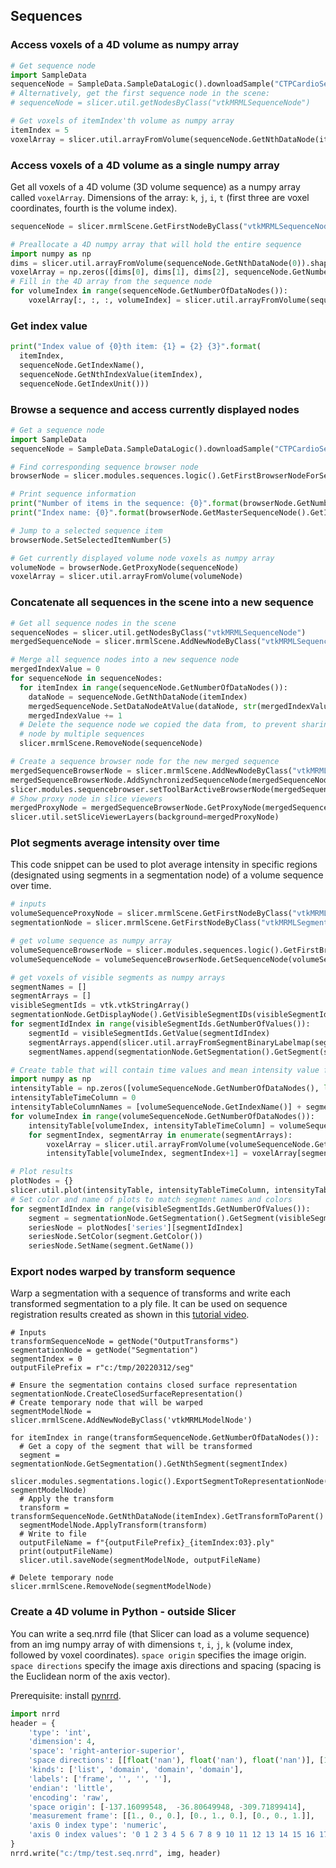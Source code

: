 ## Sequences

### Access voxels of a 4D volume as numpy array

```python
# Get sequence node
import SampleData
sequenceNode = SampleData.SampleDataLogic().downloadSample("CTPCardioSeq")
# Alternatively, get the first sequence node in the scene:
# sequenceNode = slicer.util.getNodesByClass("vtkMRMLSequenceNode")

# Get voxels of itemIndex'th volume as numpy array
itemIndex = 5
voxelArray = slicer.util.arrayFromVolume(sequenceNode.GetNthDataNode(itemIndex))
```

### Access voxels of a 4D volume as a single numpy array

Get all voxels of a 4D volume (3D volume sequence) as a numpy array called `voxelArray`. Dimensions of the array: `k`, `j`, `i`, `t` (first three are voxel coordinates, fourth is the volume index).

```python
sequenceNode = slicer.mrmlScene.GetFirstNodeByClass("vtkMRMLSequenceNode")

# Preallocate a 4D numpy array that will hold the entire sequence
import numpy as np
dims = slicer.util.arrayFromVolume(sequenceNode.GetNthDataNode(0)).shape
voxelArray = np.zeros([dims[0], dims[1], dims[2], sequenceNode.GetNumberOfDataNodes()])
# Fill in the 4D array from the sequence node
for volumeIndex in range(sequenceNode.GetNumberOfDataNodes()):
    voxelArray[:, :, :, volumeIndex] = slicer.util.arrayFromVolume(sequenceNode.GetNthDataNode(volumeIndex))
```

### Get index value

```python
print("Index value of {0}th item: {1} = {2} {3}".format(
  itemIndex,
  sequenceNode.GetIndexName(),
  sequenceNode.GetNthIndexValue(itemIndex),
  sequenceNode.GetIndexUnit()))
```

### Browse a sequence and access currently displayed nodes

```python
# Get a sequence node
import SampleData
sequenceNode = SampleData.SampleDataLogic().downloadSample("CTPCardioSeq")

# Find corresponding sequence browser node
browserNode = slicer.modules.sequences.logic().GetFirstBrowserNodeForSequenceNode(sequenceNode)

# Print sequence information
print("Number of items in the sequence: {0}".format(browserNode.GetNumberOfItems()))
print("Index name: {0}".format(browserNode.GetMasterSequenceNode().GetIndexName()))

# Jump to a selected sequence item
browserNode.SetSelectedItemNumber(5)

# Get currently displayed volume node voxels as numpy array
volumeNode = browserNode.GetProxyNode(sequenceNode)
voxelArray = slicer.util.arrayFromVolume(volumeNode)
```

### Concatenate all sequences in the scene into a new sequence

```python
# Get all sequence nodes in the scene
sequenceNodes = slicer.util.getNodesByClass("vtkMRMLSequenceNode")
mergedSequenceNode = slicer.mrmlScene.AddNewNodeByClass("vtkMRMLSequenceNode", "Merged sequence")

# Merge all sequence nodes into a new sequence node
mergedIndexValue = 0
for sequenceNode in sequenceNodes:
  for itemIndex in range(sequenceNode.GetNumberOfDataNodes()):
    dataNode = sequenceNode.GetNthDataNode(itemIndex)
    mergedSequenceNode.SetDataNodeAtValue(dataNode, str(mergedIndexValue))
    mergedIndexValue += 1
  # Delete the sequence node we copied the data from, to prevent sharing of the same
  # node by multiple sequences
  slicer.mrmlScene.RemoveNode(sequenceNode)

# Create a sequence browser node for the new merged sequence
mergedSequenceBrowserNode = slicer.mrmlScene.AddNewNodeByClass("vtkMRMLSequenceBrowserNode", "Merged")
mergedSequenceBrowserNode.AddSynchronizedSequenceNode(mergedSequenceNode)
slicer.modules.sequencebrowser.setToolBarActiveBrowserNode(mergedSequenceBrowserNode)
# Show proxy node in slice viewers
mergedProxyNode = mergedSequenceBrowserNode.GetProxyNode(mergedSequenceNode)
slicer.util.setSliceViewerLayers(background=mergedProxyNode)
```

### Plot segments average intensity over time

This code snippet can be used to plot average intensity in specific regions (designated using segments in a segmentation node) of a volume sequence over time.

```python
# inputs
volumeSequenceProxyNode = slicer.mrmlScene.GetFirstNodeByClass("vtkMRMLScalarVolumeNode")
segmentationNode = slicer.mrmlScene.GetFirstNodeByClass("vtkMRMLSegmentationNode")

# get volume sequence as numpy array
volumeSequenceBrowserNode = slicer.modules.sequences.logic().GetFirstBrowserNodeForProxyNode(volumeSequenceProxyNode)
volumeSequenceNode = volumeSequenceBrowserNode.GetSequenceNode(volumeSequenceProxyNode)

# get voxels of visible segments as numpy arrays
segmentNames = []
segmentArrays = []
visibleSegmentIds = vtk.vtkStringArray()
segmentationNode.GetDisplayNode().GetVisibleSegmentIDs(visibleSegmentIds)
for segmentIdIndex in range(visibleSegmentIds.GetNumberOfValues()):
    segmentId = visibleSegmentIds.GetValue(segmentIdIndex)
    segmentArrays.append(slicer.util.arrayFromSegmentBinaryLabelmap(segmentationNode, segmentId, volumeSequenceProxyNode))
    segmentNames.append(segmentationNode.GetSegmentation().GetSegment(segmentId).GetName())

# Create table that will contain time values and mean intensity value for each segment for each time point
import numpy as np
intensityTable = np.zeros([volumeSequenceNode.GetNumberOfDataNodes(), len(segmentArrays)+1])
intensityTableTimeColumn = 0
intensityTableColumnNames = [volumeSequenceNode.GetIndexName()] + segmentNames
for volumeIndex in range(volumeSequenceNode.GetNumberOfDataNodes()):
    intensityTable[volumeIndex, intensityTableTimeColumn] = volumeSequenceNode.GetNthIndexValue(volumeIndex)
    for segmentIndex, segmentArray in enumerate(segmentArrays):
        voxelArray = slicer.util.arrayFromVolume(volumeSequenceNode.GetNthDataNode(volumeIndex))
        intensityTable[volumeIndex, segmentIndex+1] = voxelArray[segmentArray>0].mean()

# Plot results
plotNodes = {}
slicer.util.plot(intensityTable, intensityTableTimeColumn, intensityTableColumnNames, "Intensity", nodes=plotNodes)
# Set color and name of plots to match segment names and colors
for segmentIdIndex in range(visibleSegmentIds.GetNumberOfValues()):
    segment = segmentationNode.GetSegmentation().GetSegment(visibleSegmentIds.GetValue(segmentIdIndex))
    seriesNode = plotNodes['series'][segmentIdIndex]
    seriesNode.SetColor(segment.GetColor())
    seriesNode.SetName(segment.GetName())
```

### Export nodes warped by transform sequence

Warp a segmentation with a sequence of transforms and write each transformed segmentation to a ply file. It can be used on sequence registration results created as shown in this [tutorial video](https://youtu.be/qVgXdXEEVFU).

```
# Inputs
transformSequenceNode = getNode("OutputTransforms")
segmentationNode = getNode("Segmentation")
segmentIndex = 0
outputFilePrefix = r"c:/tmp/20220312/seg"

# Ensure the segmentation contains closed surface representation
segmentationNode.CreateClosedSurfaceRepresentation()
# Create temporary node that will be warped
segmentModelNode = slicer.mrmlScene.AddNewNodeByClass('vtkMRMLModelNode')

for itemIndex in range(transformSequenceNode.GetNumberOfDataNodes()):
  # Get a copy of the segment that will be transformed
  segment = segmentationNode.GetSegmentation().GetNthSegment(segmentIndex)
  slicer.modules.segmentations.logic().ExportSegmentToRepresentationNode(segment, segmentModelNode)
  # Apply the transform
  transform = transformSequenceNode.GetNthDataNode(itemIndex).GetTransformToParent()
  segmentModelNode.ApplyTransform(transform)
  # Write to file
  outputFileName = f"{outputFilePrefix}_{itemIndex:03}.ply"
  print(outputFileName)
  slicer.util.saveNode(segmentModelNode, outputFileName)

# Delete temporary node
slicer.mrmlScene.RemoveNode(segmentModelNode)
```

### Create a 4D volume in Python - outside Slicer

You can write a seq.nrrd file (that Slicer can load as a volume sequence) from an img numpy array of with dimensions `t`, `i`, `j`, `k` (volume index, followed by voxel coordinates). `space origin` specifies the image origin. `space directions` specify the image axis directions and spacing (spacing is the Euclidean norm of the axis vector).

Prerequisite: install [pynrrd](https://pypi.org/project/pynrrd/).

```python
import nrrd
header = {
    'type': 'int',
    'dimension': 4,
    'space': 'right-anterior-superior',
    'space directions': [[float('nan'), float('nan'), float('nan')], [1.953125, 0., 0.], [0., 1.953125, 0.], [0., 0., 1.953125]],
    'kinds': ['list', 'domain', 'domain', 'domain'],
    'labels': ['frame', '', '', ''],
    'endian': 'little',
    'encoding': 'raw',
    'space origin': [-137.16099548,  -36.80649948, -309.71899414],
    'measurement frame': [[1., 0., 0.], [0., 1., 0.], [0., 0., 1.]],
    'axis 0 index type': 'numeric',
    'axis 0 index values': '0 1 2 3 4 5 6 7 8 9 10 11 12 13 14 15 16 17 18 19 20 21 22 23 24 25'
}
nrrd.write("c:/tmp/test.seq.nrrd", img, header)
```
